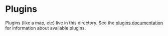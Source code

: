 # Plugins

Plugins (like a map, etc) live in this directory. See the
[plugins documentation](/docs/customization/plugins.md) for information about available
plugins.
